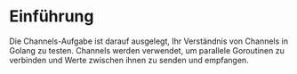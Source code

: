# Einführung

Die Channels-Aufgabe ist darauf ausgelegt, Ihr Verständnis von Channels in Golang zu testen. Channels werden verwendet, um parallele Goroutinen zu verbinden und Werte zwischen ihnen zu senden und empfangen.
